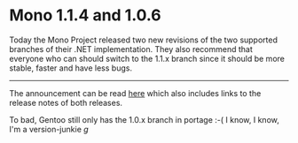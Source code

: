 # Mono 1.1.4 and 1.0.6

Today the Mono Project released two new revisions of the two supported branches of their .NET implementation. They also recommend that everyone who can should switch to the 1.1.x branch since it should be more stable, faster and have less bugs. 

-------------------------------



The announcement can be read <a href="http://www.mono-project.com/news/index.html2-2f17-2f2005-202-3a00-3a00-20PM">here</a> which also includes links to the release notes of both releases.



To bad, Gentoo still only has the 1.0.x branch in portage :-( I know, I know, I'm a version-junkie *g*